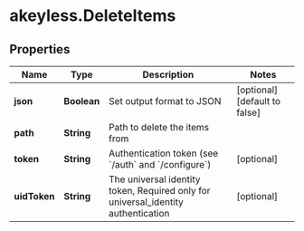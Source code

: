 # akeyless.DeleteItems

## Properties

Name | Type | Description | Notes
------------ | ------------- | ------------- | -------------
**json** | **Boolean** | Set output format to JSON | [optional] [default to false]
**path** | **String** | Path to delete the items from | 
**token** | **String** | Authentication token (see &#x60;/auth&#x60; and &#x60;/configure&#x60;) | [optional] 
**uidToken** | **String** | The universal identity token, Required only for universal_identity authentication | [optional] 


